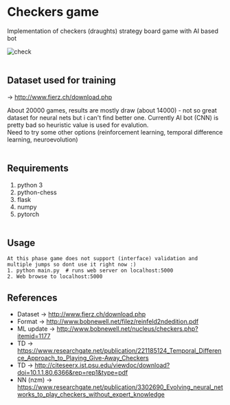 # Checkers game
Implementation of checkers (draughts) strategy board game with AI based bot

![check](https://user-images.githubusercontent.com/54076398/78457052-dac23c80-76a7-11ea-8d28-89a322a5bdc7.jpg)
</br></br>

## Dataset used for training
 -> http://www.fierz.ch/download.php
 
 About 20000 games, results are mostly draw (about 14000) - not so great dataset for neural nets but i can't find better one.
 Currently AI bot (CNN) is pretty bad so heuristic value is used for evalution.  
 Need to try some other options (reinforcement learning, temporal difference learning, neuroevolution)
 </br></br>

## Requirements
1. python 3
2. python-chess
3. flask
4. numpy
5. pytorch
<br /><br />

## Usage
```
At this phase game does not support (interface) validation and multiple jumps so dont use it right now :)
1. python main.py  # runs web server on localhost:5000
2. Web browse to localhost:5000
```

## References
- Dataset -> http://www.fierz.ch/download.php
- Format -> http://www.bobnewell.net/filez/reinfeld2ndedition.pdf
- ML update -> http://www.bobnewell.net/nucleus/checkers.php?itemid=1177
- TD -> https://www.researchgate.net/publication/221185124_Temporal_Difference_Approach_to_Playing_Give-Away_Checkers
- TD -> http://citeseerx.ist.psu.edu/viewdoc/download?doi=10.1.1.80.6366&rep=rep1&type=pdf
- NN (nzm) -> https://www.researchgate.net/publication/3302690_Evolving_neural_networks_to_play_checkers_without_expert_knowledge